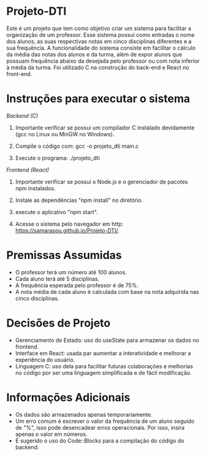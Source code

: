 # Projeto-DTI

Este é um projeto que tem como objetivo criar um sistema para facilitar a organização de um professor. Esse sistema possui como entradas o nome dos alunos, as suas respectivas notas em cinco disciplinas diferentes e a sua frequência. A funcionalidade do sistema consiste em facilitar o cálculo da média das notas dos alunos e da turma, além de expor alunos que possuam frequência abaixo da desejada pelo professor ou com nota inferior à média da turma. Foi utilizado C na construção do back-end e React no front-end.

# Instruções para executar o sistema

*Backend (C)*

01. Importante verificar se possui um compilador C instalado devidamente (gcc no Linux ou MinGW no Windows).

02. Compile o código com: gcc -o projeto_dti main.c

03. Execute o programa: ./projeto_dti

*Frontend (React)*

01. Importante verificar se possui o Node.js e o gerenciador de pacotes npm instalados.

02. Instale as dependências "npm install" no diretório.

03. execute o aplicativo "npm start".

04. Acesse o sistema pelo navegador em http: https://samarasou.github.io/Projeto-DTI/.

# Premissas Assumidas

* O professor terá um número até 100 alunos.
* Cada aluno terá até 5 disciplinas.
* A frequência esperada pelo professor é de 75%.
* A nota média de cada aluno é calculada com base na nota adquirida nas cinco disciplinas.

# Decisões de Projeto

* Gerenciamento de Estado: uso do useState para armazenar os dados no frontend.
* Interface em React: usada par aumentar a interatividade e melhorar a experiência do usuário.
* Linguagem C: uso dela para facilitar futuras colaborações e melhorias no código por ser uma linguagem simplificada e de fácil modificação.

# Informações Adicionais

* Os dados são armazenados apenas temporariamente.
* Um erro comum é escrever o valor da frequência de um aluno seguido de "%", isso pode desencadear erros operacionais. Por isso, insira apenas o valor em números.
* É sugerido o uso do Code::Blocks para a compilação do código do backend.
